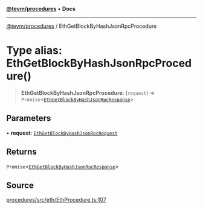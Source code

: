 [**@tevm/procedures**](../README.md) • **Docs**

***

[@tevm/procedures](../globals.md) / EthGetBlockByHashJsonRpcProcedure

# Type alias: EthGetBlockByHashJsonRpcProcedure()

> **EthGetBlockByHashJsonRpcProcedure**: (`request`) => `Promise`\<[`EthGetBlockByHashJsonRpcResponse`](EthGetBlockByHashJsonRpcResponse.md)\>

## Parameters

• **request**: [`EthGetBlockByHashJsonRpcRequest`](EthGetBlockByHashJsonRpcRequest.md)

## Returns

`Promise`\<[`EthGetBlockByHashJsonRpcResponse`](EthGetBlockByHashJsonRpcResponse.md)\>

## Source

[procedures/src/eth/EthProcedure.ts:107](https://github.com/evmts/tevm-monorepo/blob/main/packages/procedures/src/eth/EthProcedure.ts#L107)
